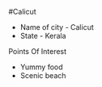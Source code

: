 #Calicut
  - Name of city - Calicut
  - State - Kerala

  Points Of Interest
  - Yummy food
  - Scenic beach
